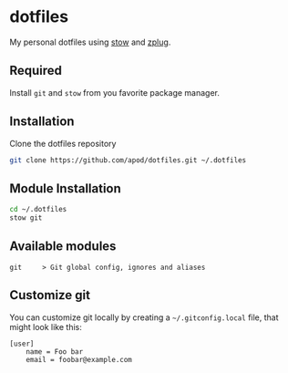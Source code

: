 # dotfiles

My personal dotfiles using [stow](https://www.gnu.org/software/stow/) and [zplug](https://github.com/b4b4r07/zplug).

## Required

Install `git` and `stow` from you favorite package manager.

## Installation

Clone the dotfiles repository

```sh
git clone https://github.com/apod/dotfiles.git ~/.dotfiles
```

## Module Installation

```sh
cd ~/.dotfiles
stow git
```

## Available modules

```
git     > Git global config, ignores and aliases
```

## Customize git

You can customize git locally by creating a `~/.gitconfig.local` file, that might look like this:

```
[user]
	name = Foo bar
	email = foobar@example.com
```
